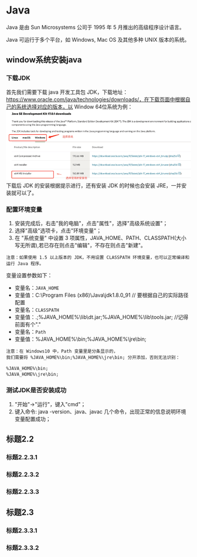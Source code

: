 # Java
Java 是由 Sun Microsystems 公司于 1995 年 5 月推出的高级程序设计语言。

Java 可运行于多个平台，如 Windows, Mac OS 及其他多种 UNIX 版本的系统。
## window系统安装java
### 下载JDK
首先我们需要下载 java 开发工具包 JDK，下载地址：https://www.oracle.com/java/technologies/downloads/，在下载页面中根据自己的系统选择对应的版本，以 Window 64位系统为例：
![JDK选择版本](./images/jdk-download.png)
下载后 JDK 的安装根据提示进行，还有安装 JDK 的时候也会安装 JRE，一并安装就可以了。
### 配置环境变量
1. 安装完成后，右击"我的电脑"，点击"属性"，选择"高级系统设置"；
2. 选择"高级"选项卡，点击"环境变量"；
3. 在 "系统变量" 中设置 3 项属性，JAVA_HOME、PATH、CLASSPATH(大小写无所谓),若已存在则点击"编辑"，不存在则点击"新建"。
```
注意：如果使用 1.5 以上版本的 JDK，不用设置 CLASSPATH 环境变量，也可以正常编译和运行 Java 程序。
```
变量设置参数如下：
- 变量名：`JAVA_HOME`
- 变量值：C:\Program Files (x86)\Java\jdk1.8.0_91        // 要根据自己的实际路径配置
- 变量名：`CLASSPATH`
- 变量值：.;%JAVA_HOME%\lib\dt.jar;%JAVA_HOME%\lib\tools.jar;         //记得前面有个"."
- 变量名：`Path`
- 变量值：%JAVA_HOME%\bin;%JAVA_HOME%\jre\bin;

```
注意：在 Windows10 中，Path 变量里是分条显示的，
我们需要将 %JAVA_HOME%\bin;%JAVA_HOME%\jre\bin; 分开添加，否则无法识别：
```
```
%JAVA_HOME%\bin;
%JAVA_HOME%\jre\bin;
```

### 测试JDK是否安装成功
1. "开始"->"运行"，键入"cmd"；
2. 键入命令: java -version、java、javac 几个命令，出现正常的信息说明环境变量配置成功；

## 标题2.2
### 标题2.2.3.1
### 标题2.2.3.2
### 标题2.2.3.3
## 标题2.3
### 标题2.3.3.1
### 标题2.3.3.2
